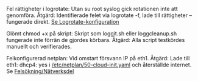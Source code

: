 Fel rättigheter i logrotate: Utan su root syslog gick rotationen inte att genomföra.
 Åtgärd: Identifierade felet via logrotate -f, lade till rättigheter – fungerade direkt.
 [Se Logrotate-konfiguration](./logrotate.md)

Glömt chmod +x på skript: Skript som loggit.sh eller loggcleanup.sh fungerade inte förrän de gjordes körbara.
 Åtgärd: Alla script testkördes manuellt och verifierades.

Felkonfigurerad netplan: Vid omstart försvann IP på eth1.
 Åtgärd: Lade till eth1: dhcp4: yes i [/etc/netplan/50-cloud-init.yaml](./config/50-cloud-init.yaml.md) och återställde internet.
 Se [Felsökning/Nätverksdel](./config/50-cloud-init.yaml.md)